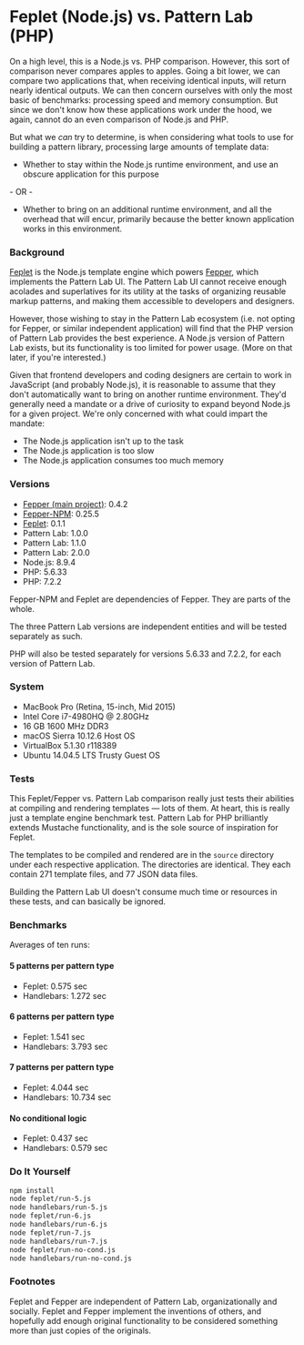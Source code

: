 # Feplet (Node.js) vs. Pattern Lab (PHP)

On a high level, this is a Node.js vs. PHP comparison. However, this sort of 
comparison never compares apples to apples. Going a bit lower, we can compare 
two applications that, when receiving identical inputs, will return nearly 
identical outputs. We can then concern ourselves with only the most basic of 
benchmarks: processing speed and memory consumption. But since we don't know 
how these applications work under the hood, we again, cannot do an even 
comparison of Node.js and PHP.

But what we _can_ try to determine, is when considering what tools to use for 
building a pattern library, processing large amounts of template data:

* Whether to stay within the Node.js runtime environment, and use an obscure 
application for this purpose

\- OR -

* Whether to bring on an additional runtime environment, and all the overhead 
that will encur, primarily because the better known application works in this 
environment.

### Background

<a href="https://github.com/electric-eloquence/feplet" target="_blank">Feplet</a> 
is the Node.js template engine which powers 
<a href="http://fepper.io" target="_blank">Fepper</a>, which implements the 
Pattern Lab UI. The Pattern Lab UI cannot receive enough acolades and 
superlatives for its utility at the tasks of organizing reusable markup 
patterns, and making them accessible to developers and designers.

However, those wishing to stay in the Pattern Lab ecosystem (i.e. not opting for 
Fepper, or similar independent application) will find that the PHP version of 
Pattern Lab provides the best experience. A Node.js version of Pattern Lab 
exists, but its functionality is too limited for power usage. (More on that 
later, if you're interested.)

Given that frontend developers and coding designers are certain to work in 
JavaScript (and probably Node.js), it is reasonable to assume that they don't 
automatically want to bring on another runtime environment. They'd generally 
need a mandate or a drive of curiosity to expand beyond Node.js for a given 
project. We're only concerned with what could impart the mandate:

* The Node.js application isn't up to the task
* The Node.js application is too slow
* The Node.js application consumes too much memory 

### Versions

* <a href="https://github.com/electric-eloquence/fepper" target="_blank">Fepper (main project)</a>:
  0.4.2
* <a href="https://github.com/electric-eloquence/fepper-npm" target="_blank">Fepper-NPM</a>:
  0.25.5
* <a href="https://github.com/electric-eloquence/feplet" target="_blank">Feplet</a>:
  0.1.1
* Pattern Lab: 1.0.0
* Pattern Lab: 1.1.0
* Pattern Lab: 2.0.0
* Node.js: 8.9.4
* PHP: 5.6.33
* PHP: 7.2.2 

Fepper-NPM and Feplet are dependencies of Fepper. They are parts of the whole.

The three Pattern Lab versions are independent entities and will be tested 
separately as such.

PHP will also be tested separately for versions 5.6.33 and 7.2.2, for each 
version of Pattern Lab.

### System

* MacBook Pro (Retina, 15-inch, Mid 2015)
* Intel Core i7-4980HQ @ 2.80GHz
* 16 GB 1600 MHz DDR3
* macOS Sierra 10.12.6 Host OS
* VirtualBox 5.1.30 r118389
* Ubuntu 14.04.5 LTS Trusty Guest OS

### Tests

This Feplet/Fepper vs. Pattern Lab comparison really just tests their abilities 
at compiling and rendering templates — lots of them. At heart, this is really 
just a template engine benchmark test. Pattern Lab for PHP brilliantly extends 
Mustache functionality, and is the sole source of inspiration for Feplet. 

The templates to be compiled and rendered are in the `source` directory under 
each respective application. The directories are identical. They each contain 
271 template files, and 77 JSON data files.

Building the Pattern Lab UI doesn't consume much time or resources in these 
tests, and can basically be ignored.

### Benchmarks

Averages of ten runs:

#### 5 patterns per pattern type

* Feplet: 0.575 sec
* Handlebars: 1.272 sec

#### 6 patterns per pattern type

* Feplet: 1.541 sec
* Handlebars: 3.793 sec

#### 7 patterns per pattern type

* Feplet: 4.044 sec
* Handlebars: 10.734 sec

#### No conditional logic

* Feplet: 0.437 sec
* Handlebars: 0.579 sec

### Do It Yourself

```bash
npm install
node feplet/run-5.js
node handlebars/run-5.js
node feplet/run-6.js
node handlebars/run-6.js
node feplet/run-7.js
node handlebars/run-7.js
node feplet/run-no-cond.js
node handlebars/run-no-cond.js
```

### Footnotes

Feplet and Fepper are independent of Pattern Lab, organizationally and socially. 
Feplet and Fepper implement the inventions of others, and hopefully add enough 
original functionality to be considered something more than just copies of the 
originals.
